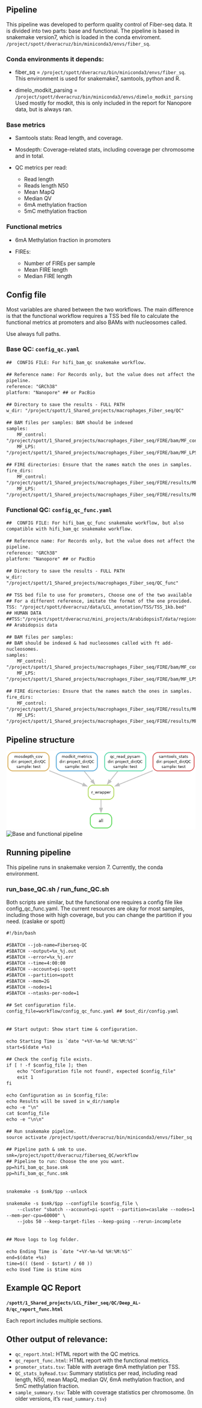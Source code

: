 ## Pipeline

This pipeline was developed to perform quality control of Fiber-seq
data. It is divided into two parts: base and functional. The pipeline is
based in snakemake version7, which is loaded in the conda enviroment.
`/project/spott/dveracruz/bin/miniconda3/envs/fiber_sq`.

### Conda environments it depends:

-   fiber\_sq = `/project/spott/dveracruz/bin/miniconda3/envs/fiber_sq`.
    This environment is used for snakemake7, samtools, python and R.

-   dimelo\_modkit\_parsing =
    `/project/spott/dveracruz/bin/miniconda3/envs/dimelo_modkit_parsing`
    Used mostly for modkit, this is only included in the report for
    Nanopore data, but is always ran.

### Base metrics

-   Samtools stats: Read length, and coverage.

-   Mosdepth: Coverage-related stats, including coverage per chromosome
    and in total.

-   QC metrics per read:

    -   Read length
    -   Reads length N50
    -   Mean MapQ
    -   Median QV
    -   6mA methylation fraction
    -   5mC methylation fraction

### Functional metrics

-   6mA Methylation fraction in promoters

-   FIREs:

    -   Number of FIREs per sample
    -   Mean FIRE length
    -   Median FIRE length

## Config file

Most variables are shared between the two workflows. The main difference
is that the functional workflow requires a TSS bed file to calculate the
functional metrics at promoters and also BAMs with nucleosomes called.

Use always full paths.

### Base QC: `config_qc.yaml`

    ##  CONFIG FILE: For hifi_bam_qc snakemake workflow.

    ## Reference name: For Records only, but the value does not affect the pipeline. 
    reference: "GRCh38"
    platform: "Nanopore" ## or PacBio

    ## Directory to save the results - FULL PATH
    w_dir: "/project/spott/1_Shared_projects/macrophages_Fiber_seq/QC"

    ## BAM files per samples: BAM should be indexed
    samples:
        MF_control: "/project/spott/1_Shared_projects/macrophages_Fiber_seq/FIRE/bam/MF_control.aligned.sort.filtered.nuc.bam"
        MF_LPS: "/project/spott/1_Shared_projects/macrophages_Fiber_seq/FIRE/bam/MF_LPS.aligned.sort.filtered.nuc.bam"

    ## FIRE directories: Ensure that the names match the ones in samples. 
    fire_dirs:
        MF_control: "/project/spott/1_Shared_projects/macrophages_Fiber_seq/FIRE/results/MF_control"
        MF_LPS: "/project/spott/1_Shared_projects/macrophages_Fiber_seq/FIRE/results/MF_LPS"

### Functional QC: `config_qc_func.yaml`

    ##  CONFIG FILE: For hifi_bam_qc_func snakemake workflow, but also compatible with hifi_bam_qc snakemake workflow. 

    ## Reference name: For Records only, but the value does not affect the pipeline. 
    reference: "GRCh38"
    platform: "Nanopore" ## or PacBio

    ## Directory to save the results - FULL PATH
    w_dir: "/project/spott/1_Shared_projects/macrophages_Fiber_seq/QC_func"

    ## TSS bed file to use for promoters, Choose one of the two available
    ## For a different reference, imitate the format of the one provided.
    TSS: "/project/spott/dveracruz/data/LCL_annotation/TSS/TSS_1kb.bed"  ## HUMAN DATA
    ##TSS:"/project/spott/dveracruz/mini_projects/ArabidopsisT/data/regions/TSS/TSS_1kb.bed" ## Arabidopsis data

    ## BAM files per samples: 
    ## BAM should be indexed & had nucleosomes called with ft add-nucleosomes.
    samples:
        MF_control: "/project/spott/1_Shared_projects/macrophages_Fiber_seq/FIRE/bam/MF_control.aligned.sort.filtered.nuc.bam"
        MF_LPS: "/project/spott/1_Shared_projects/macrophages_Fiber_seq/FIRE/bam/MF_LPS.aligned.sort.filtered.nuc.bam"

    ## FIRE directories: Ensure that the names match the ones in samples. 
    fire_dirs:
        MF_control: "/project/spott/1_Shared_projects/macrophages_Fiber_seq/FIRE/results/MF_control"
        MF_LPS: "/project/spott/1_Shared_projects/macrophages_Fiber_seq/FIRE/results/MF_LPS"

## Pipeline structure

![Base pipeline](./workflow/misc/dag_base.png) ![Base and functional
pipeline](./workflow/misc/dag_func.png)

## Running pipeline

This pipeline runs in snakemake version 7. Currently, the conda
environment.

### run\_base\_QC.sh / run\_func\_QC.sh

Both scripts are similar, but the functional one requires a config file
like config\_qc\_func.yaml. The current resources are okay for most
samples, including those with high coverage, but you can change the
partition if you need. (caslake or spott)

    #!/bin/bash

    #SBATCH --job-name=Fiberseq-QC
    #SBATCH --output=%x_%j.out
    #SBATCH --error=%x_%j.err
    #SBATCH --time=4:00:00
    #SBATCH --account=pi-spott
    #SBATCH --partition=spott
    #SBATCH --mem=2G
    #SBATCH --nodes=1
    #SBATCH --ntasks-per-node=1

    ## Set configuration file.
    config_file=workflow/config_qc_func.yaml ## $out_dir/config.yaml


    ## Start output: Show start time & configuration. 

    echo Starting Time is `date "+%Y-%m-%d %H:%M:%S"`
    start=$(date +%s)

    ## Check the config file exists. 
    if [ ! -f $config_file ]; then
        echo "Configuration file not found!, expected $config_file"
        exit 1
    fi

    echo Configuration as in $config_file:
    echo Results will be saved in w_dir/sample
    echo -e "\n"
    cat $config_file
    echo -e "\n\n"

    ## Run snakemake pipeline. 
    source activate /project/spott/dveracruz/bin/miniconda3/envs/fiber_sq  

    ## Pipeline path & smk to use. 
    smk=/project/spott/dveracruz/fiberseq_QC/workflow
    ## Pipeline to run: Choose the one you want. 
    pp=hifi_bam_qc_base.smk
    pp=hifi_bam_qc_func.smk


    snakemake -s $smk/$pp --unlock

    snakemake -s $smk/$pp --configfile $config_file \
        --cluster "sbatch --account=pi-spott --partition=caslake --nodes=1 --mem-per-cpu=60000" \
        --jobs 50 --keep-target-files --keep-going --rerun-incomplete


    ## Move logs to log folder. 

    echo Ending Time is `date "+%Y-%m-%d %H:%M:%S"`
    end=$(date +%s)
    time=$(( ($end - $start) / 60 ))
    echo Used Time is $time mins

## Example QC Report

**`/spott/1_Shared_projects/LCL_Fiber_seq/QC/Deep_AL-8/qc_report_func.html`**

Each report includes multiple sections.

## Other output of relevance:

-   `qc_report.html`: HTML report with the QC metrics.
-   `qc_report_func.html`: HTML report with the functional metrics.
-   `promoter_stats.tsv`: Table with average 6mA methylation per TSS.
-   `QC_stats_byRead.tsv`: Summary statistics per read, including read
    length, N50, mean MapQ, median QV, 6mA methylation fraction, and 5mC
    methylation fraction.
-   `sample_summary.tsv`: Table with coverage statistics per chromosome.
    (In older versions, it’s `read_summary.tsv`)
